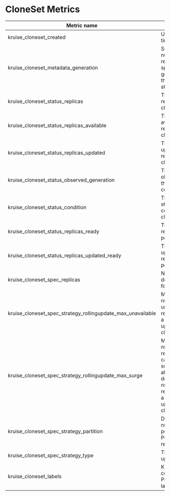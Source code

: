 # CloneSet Metrics

| Metric name| Description | Status |
| ---------- | ----------- | ----------- |
| kruise_cloneset_created | Unix creation timestamp | STABLE |
| kruise_cloneset_metadata_generation | Sequence number representing a specific generation of the desired state | STABLE |
| kruise_cloneset_status_replicas | The number of replicas per cloneset | STABLE |
| kruise_cloneset_status_replicas_available | The number of available replicas per cloneset | STABLE |
| kruise_cloneset_status_replicas_updated | The number of updated replicas per cloneset | STABLE |
| kruise_cloneset_status_observed_generation | The generation observed by the cloneset controller | STABLE |
| kruise_cloneset_status_condition | The current status conditions of a cloneset | STABLE |
| kruise_cloneset_status_replicas_ready | The number of ready replicas per cloneset | STABLE |
| kruise_cloneset_status_replicas_updated_ready | The number of update and ready replicas per cloneset | STABLE |
| kruise_cloneset_spec_replicas | Number of desired pods for a cloneset | STABLE |
| kruise_cloneset_spec_strategy_rollingupdate_max_unavailable | Maximum number of unavailable replicas during a rolling update of a cloneset | STABLE |
| kruise_cloneset_spec_strategy_rollingupdate_max_surge | Maximum number of replicas that can be scheduled above the desired number of replicas during a rolling update of a cloneset | STABLE |
| kruise_cloneset_spec_strategy_partition | Desired number or percent of Pods in old revisions | STABLE |
| kruise_cloneset_spec_strategy_type | The type of updateStrategy | STABLE |
| kruise_cloneset_labels | Kruise labels converted to Prometheus labels | STABLE |